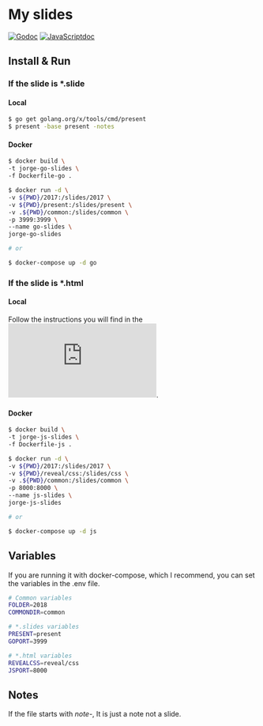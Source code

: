 # My slides
[![Godoc](https://img.shields.io/badge/documentation-present-blue.svg)](https://godoc.org/golang.org/x/tools/present)
[![JavaScriptdoc](https://img.shields.io/badge/documentation-reveal.js-yellow.svg)](https://github.com/hakimel/reveal.js)

## Install & Run
### If the slide is *.slide
#### Local
```zsh
$ go get golang.org/x/tools/cmd/present
$ present -base present -notes
```
#### Docker
```zsh
$ docker build \
-t jorge-go-slides \
-f Dockerfile-go .

$ docker run -d \
-v ${PWD}/2017:/slides/2017 \
-v ${PWD}/present:/slides/present \
-v .${PWD}/common:/slides/common \
-p 3999:3999 \
--name go-slides \
jorge-go-slides

# or

$ docker-compose up -d go
```
### If the slide is *.html
#### Local
Follow the instructions you will find in the ![reveal.js documentation](https://github.com/hakimel/reveal.js).
#### Docker
```zsh
$ docker build \
-t jorge-js-slides \
-f Dockerfile-js .

$ docker run -d \
-v ${PWD}/2017:/slides/2017 \
-v ${PWD}/reveal/css:/slides/css \
-v .${PWD}/common:/slides/common \
-p 8000:8000 \
--name js-slides \
jorge-js-slides

# or

$ docker-compose up -d js
```
## Variables
If you are running it with docker-compose, which I recommend, you can set the
variables in the .env file.
```zsh
# Common variables
FOLDER=2018
COMMONDIR=common

# *.slides variables
PRESENT=present
GOPORT=3999

# *.html variables
REVEALCSS=reveal/css
JSPORT=8000
```
## Notes
If the file starts with *note-*, It is just a note not a slide.
